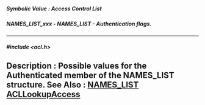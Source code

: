 ##### Symbolic Value : Access Control List
##### NAMES_LIST_xxx - NAMES_LIST - Authentication flags.
---
##### #include <acl.h>
**Description :**
Possible values for the Authenticated member of the NAMES_LIST structure.
**See Also :**
[NAMES_LIST](D:/md_files/NAMES_LIST.md)
[ACLLookupAccess](D:/md_files/ACLLookupAccess.md)
---
